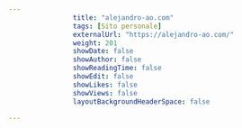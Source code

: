 ```yaml
---
                title: "alejandro-ao.com"
                tags: [Sito personale]
                externalUrl: "https://alejandro-ao.com/"
                weight: 201
                showDate: false
                showAuthor: false
                showReadingTime: false
                showEdit: false
                showLikes: false
                showViews: false
                layoutBackgroundHeaderSpace: false
                
---
```


